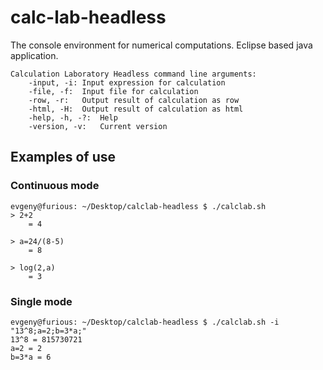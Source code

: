 # calc-lab-headless
The console environment for numerical computations. Eclipse based java application.

```
Calculation Laboratory Headless command line arguments:
	-input, -i:	Input expression for calculation
	-file, -f:	Input file for calculation
	-row, -r:	Output result of calculation as row
	-html, -H:	Output result of calculation as html
	-help, -h, -?:	Help
	-version, -v:	Current version
```

## Examples of use
### Continuous mode
```
evgeny@furious: ~/Desktop/calclab-headless $ ./calclab.sh
> 2+2
	= 4

> a=24/(8-5)
	= 8

> log(2,a)
	= 3
```

### Single mode
```
evgeny@furious: ~/Desktop/calclab-headless $ ./calclab.sh -i "13^8;a=2;b=3*a;"
13^8 = 815730721
a=2 = 2
b=3*a = 6
```
